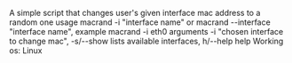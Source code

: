 A simple script that changes user's given interface mac address to a random one
usage macrand -i "interface name" or macrand --interface "interface name", 
example macrand -i eth0
arguments -i "chosen interface to change mac", -s/--show lists available interfaces, h/--help help
Working os: Linux

